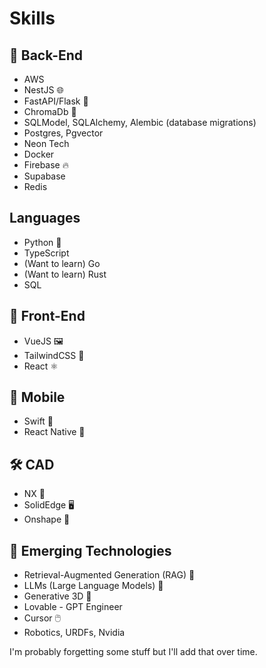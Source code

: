 # Skills

## 🔧 Back-End

-   AWS
-   NestJS 🌐
-   FastAPI/Flask 🐍
-   ChromaDb 💾
-   SQLModel, SQLAlchemy, Alembic (database migrations)
-   Postgres, Pgvector
-   Neon Tech
-   Docker
-   Firebase 🔥
-   Supabase
-   Redis

## Languages

-   Python 🐍
-   TypeScript
-   (Want to learn) Go
-   (Want to learn) Rust
-   SQL

## 🎨 Front-End

-   VueJS 🖼️
-   TailwindCSS 💅
-   React ⚛️

## 📱 Mobile

-   Swift 🍏
-   React Native 📲

## 🛠️ CAD

-   NX 🧩
-   SolidEdge 🖥️
-   Onshape 🔩

## 🚀 Emerging Technologies

-   Retrieval-Augmented Generation (RAG) 🧠
-   LLMs (Large Language Models) 🤖
-   Generative 3D 🎨
-   Lovable - GPT Engineer
-   Cursor 🖱️
-   Robotics, URDFs, Nvidia

I'm probably forgetting some stuff but I'll add that over time.
